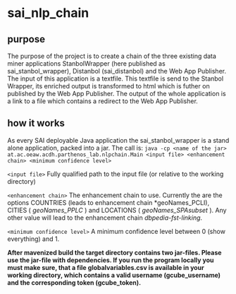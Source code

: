 # sai_nlp_chain

## purpose
The purpose of the project is to create a chain of the three existing data miner applications StanbolWrapper (here published as sai_stanbol_wrapper), Distanbol (sai_distanbol) and the Web App Publisher. The input of this application is a textfile. This textfile is send to the Stanbol Wrapper, its enriched output is transformed to html which is 
futher on published by the Web App Publisher. The output of the whole application is a link to a file which contains a redirect to the Web App Publisher.  

## how it works
As every SAI deployable Java application the sai_stanbol_wrapper is a stand alone application, packed into a jar. The call is: 
`java -cp <name of the jar> at.ac.oeaw.acdh.parthenos_lab.nlpchain.Main <input file> <enhancement chain> <minimum confidence level>`

`<input file>`
Fully qualified path to the input file (or relative to the working directory)

`<enhancement chain>`
The enhancement chain to use. Currently the are the options COUNTRIES (leads to enhancement chain *geoNames_PCLI), CITIES ( *geoNames_PPLC* ) and LOCATIONS 
( *geoNames_SPAsubset* ). Any other value will lead to the enhancement chain *dbpedia-fst-linking*. 

`<minimum confidence level>`
A minimum confidence level between 0 (show everything) and 1.

**After mavenized build the target directory contains two jar-files. Please use the jar-file with dependencies. If you run the program locally you must make sure, that a file globalvariables.csv is available in your working directory, which contains a valid username (gcube_username) and the corresponding token (gcube_token).** 

